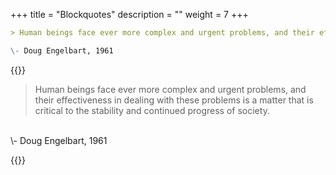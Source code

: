 +++
title = "Blockquotes"
description = ""
weight = 7
+++


```md
> Human beings face ever more complex and urgent problems, and their effectiveness in dealing with these problems is a matter that is critical to the stability and continued progress of society.

\- Doug Engelbart, 1961
```

{{<revealjs theme="black" progress="true" controls="true">}}
> Human beings face ever more complex and urgent problems, and their effectiveness in dealing with these problems is a matter that is critical to the stability and continued progress of society.
<br>
\- Doug Engelbart, 1961

{{</revealjs>}}
